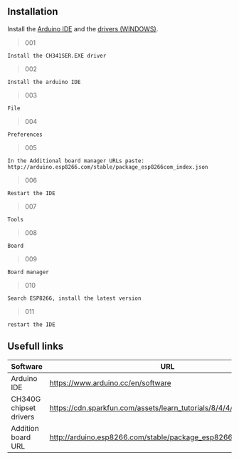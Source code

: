 ## Installation

Install the [Arduino IDE](https://www.arduino.cc/en/software) and the [drivers (WINDOWS)](https://cdn.sparkfun.com/assets/learn_tutorials/8/4/4/CH341SER.EXE).


> 001 

`Install the CH341SER.EXE driver`
> 002

`Install the arduino IDE`
> 003

`File`
> 004

`Preferences`
> 005

`In the Additional board manager URLs paste:` `http://arduino.esp8266.com/stable/package_esp8266com_index.json`
> 006

`Restart the IDE`
> 007

`Tools`
> 008

`Board`
> 009

`Board manager`
> 010

`Search ESP8266, install the latest version`
> 011

`restart the IDE`




## Usefull links

| Software | URL |
| ------ | ------ |
| Arduino IDE | https://www.arduino.cc/en/software |
| CH340G chipset drivers | https://cdn.sparkfun.com/assets/learn_tutorials/8/4/4/CH341SER.EXE |
| Addition board URL | http://arduino.esp8266.com/stable/package_esp8266com_index.json |
